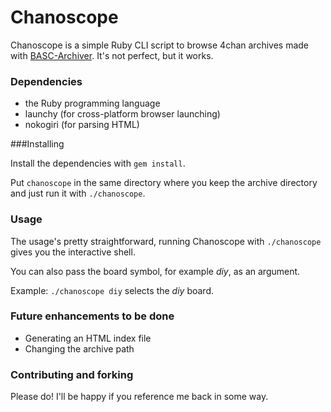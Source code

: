 # Chanoscope

Chanoscope is a simple Ruby CLI script to browse 4chan archives made with [BASC-Archiver](https://github.com/bibanon/BASC-Archiver). It's not perfect, but it works.

### Dependencies

- the Ruby programming language
- launchy (for cross-platform browser launching)
- nokogiri (for parsing HTML)

###Installing

Install the dependencies with `gem install`.

Put `chanoscope` in the same directory where you keep the archive directory and just run it with `./chanoscope`.

### Usage

The usage's pretty straightforward, running Chanoscope with `./chanoscope`  gives you the interactive shell.

You can also pass the board symbol, for example _diy_, as an argument.

Example:  `./chanoscope diy` selects the _diy_ board.

### Future enhancements to be done

- Generating an HTML index file
- Changing the archive path

### Contributing and forking
Please do! I'll be happy if you reference me back in some way.



